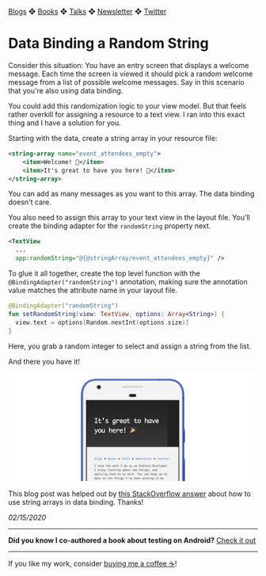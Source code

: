 [Blogs](../../blogs.md) ❖ [Books](../../books.md) ❖ [Talks](../../talks.md) ❖ [Newsletter](https://tinyletter.com/vgonda) ❖ [Twitter](https://twitter.com/TTGonda)

# Data Binding a Random String

Consider this situation: You have an entry screen that displays a welcome message. Each time the screen is viewed it should pick a random welcome message from a list of possible welcome messages. Say in this scenario that you're also using data binding.

You could add this randomization logic to your view model. But that feels rather overkill for assigning a resource to a text view. I ran into this exact thing and I have a solution for you.

Starting with the data, create a string array in your resource file:

```xml
<string-array name="event_attendees_empty">
    <item>Welcome! 👋</item>
    <item>It's great to have you here! 🎉</item>
</string-array>
```

You can add as many messages as you want to this array. The data binding doesn't care.

You also need to assign this array to your text view in the layout file. You'll create the binding adapter for the `randomString` property next.

```xml
<TextView
  ...
  app:randomString="@{@stringArray/event_attendees_empty}" />
```

To glue it all together, create the top level function with the `@BindingAdapter("randomString")` annotation, making sure the annotation value matches the attribute name in your layout file.

```kotlin
@BindingAdapter("randomString")
fun setRandomString(view: TextView, options: Array<String>) {
  view.text = options[Random.nextInt(options.size)]
}
```

Here, you grab a random integer to select and assign a string from the list.

And there you have it!

![Screenshot with welcome message](../images/2020_random_string.png)

This blog post was helped out by [this StackOverflow answer](https://stackoverflow.com/a/36905271) about how to use string arrays in data binding. Thanks!

_02/15/2020_

-----

**Did you know I co-authored a book about testing on Android?** [Check it out](../../books.md)

---

If you like my work, consider [buying me a coffee ☕](https://www.buymeacoffee.com/96JjLEW)!
